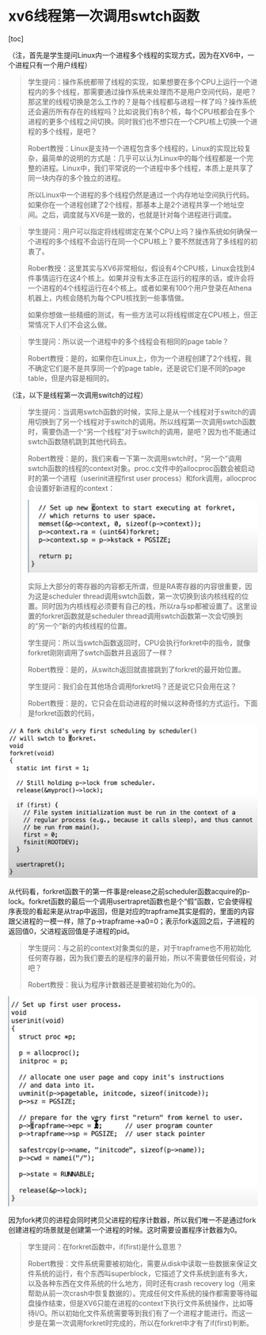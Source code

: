 # xv6线程第一次调用swtch函数

[toc]

（注，首先是学生提问Linux内一个进程多个线程的实现方式，因为在XV6中，一个进程只有一个用户线程）

> 学生提问：操作系统都带了线程的实现，如果想要在多个CPU上运行一个进程内的多个线程，那需要通过操作系统来处理而不是用户空间代码，是吧？那这里的线程切换是怎么工作的？是每个线程都与进程一样了吗？操作系统还会遍历所有存在的线程吗？比如说我们有8个核，每个CPU核都会在多个进程的更多个线程之间切换。同时我们也不想只在一个CPU核上切换一个进程的多个线程，是吧？
>
> Robert教授：Linux是支持一个进程包含多个线程的，Linux的实现比较复杂，最简单的说明的方式是：几乎可以认为Linux中的每个线程都是一个完整的进程。Linux中，我们平常说的一个进程中多个线程，本质上是共享了同一块内存的多个独立的进程。
>
> 所以Linux中一个进程的多个线程仍然是通过一个内存地址空间执行代码。如果你在一个进程创建了2个线程，那基本上是2个进程共享一个地址空间。之后，调度就与XV6是一致的，也就是针对每个进程进行调度。



> 学生提问：用户可以指定将线程绑定在某个CPU上吗？操作系统如何确保一个进程的多个线程不会运行在同一个CPU核上？要不然就违背了多线程的初衷了。
>
> Rober教授：这里其实与XV6非常相似，假设有4个CPU核，Linux会找到4件事情运行在这4个核上。如果并没有太多正在运行的程序的话，或许会将一个进程的4个线程运行在4个核上。或者如果有100个用户登录在Athena机器上，内核会随机为每个CPU核找到一些事情做。
>
> 如果你想做一些精细的测试，有一些方法可以将线程绑定在CPU核上，但正常情况下人们不会这么做。

> 学生提问：所以说一个进程中的多个线程会有相同的page table？
>
> Robert教授：是的，如果你在Linux上，你为一个进程创建了2个线程，我不确定它们是不是共享同一个的page table，还是说它们是不同的page table，但是内容是相同的。

（注，以下是线程第一次调用switch的过程）

> 学生提问：当调用swtch函数的时候，实际上是从一个线程对于switch的调用切换到了另一个线程对于switch的调用。所以线程第一次调用swtch函数时，需要伪造一个“另一个线程”对于switch的调用，是吧？因为也不能通过swtch函数随机跳到其他代码去。
>
> Robert教授：是的，我们来看一下第一次调用swtch时，“另一个”调用swtch函数的线程的context对象。proc.c文件中的allocproc函数会被启动时的第一个进程（userinit进程first user process）和fork调用，allocproc会设置好新进程的context：
>
> ![img](.assets/image%20(442).png)
>
> 实际上大部分的寄存器的内容都无所谓，但是RA寄存器的内容很重要，因为这是scheduler thread调用swtch函数，第一次切换到该内核线程的位置。同时因为内核线程必须要有自己的栈，所以ra与sp都被设置了。这里设置的forkret函数就是scheduler thread调用swtch函数第一次会切换到的“另一个”新的内核线程的位置。
>
> 学生提问：所以当swtch函数返回时，CPU会执行forkret中的指令，就像forkret刚刚调用了swtch函数并且返回了一样？
>
> Robert教授：是的，从switch返回就直接跳到了forkret的最开始位置。
>
> 学生提问：我们会在其他场合调用forkret吗？还是说它只会用在这？
>
> Robert教授：是的，它只会在启动进程的时候以这种奇怪的方式运行。下面是forkret函数的代码，

![img](.assets/image%20(422).png)

从代码看，forkret函数干的第一件事是release之前scheduler函数acquire的p-lock。forkret函数的最后一个调用usertrapret函数也是个“假”函数，它会使得程序表现的看起来是从trap中返回，但是对应的trapframe其实是假的，里面的内容跟父进程的一模一样，除了p->trapframe->a0=0；表示fork返回之后，子进程的返回值0，父进程返回值是子进程的pid。

>学生提问：与之前的context对象类似的是，对于trapframe也不用初始化任何寄存器，因为我们要去的是程序的最开始，所以不需要做任何假设，对吧？
>
>Robert教授：我认为程序计数器还是要被初始化为0的。
>
>

![img](.assets/image%20(512).png)

因为fork拷贝的进程会同时拷贝父进程的程序计数器，所以我们唯一不是通过fork创建进程的场景就是创建第一个进程的时候。这时需要设置程序计数器为0。

> 学生提问：在forkret函数中，if(first)是什么意思？
>
> Robert教授：文件系统需要被初始化，需要从disk中读取一些数据来保证文件系统的运行，有个东西叫superblock，它描述了文件系统到底有多大，以及各种东西在文件系统的什么地方，同时还有crash recovery log（用来帮助从前一次crash中恢复数据的）。完成任何文件系统的操作都需要等待磁盘操作结束，但是XV6只能在进程的context下执行文件系统操作，比如等待I/O。所以初始化文件系统需要等到我们有了一个进程才能进行。而这一步是在第一次调用forkret时完成的，所以在forkret中才有了if(first)判断。